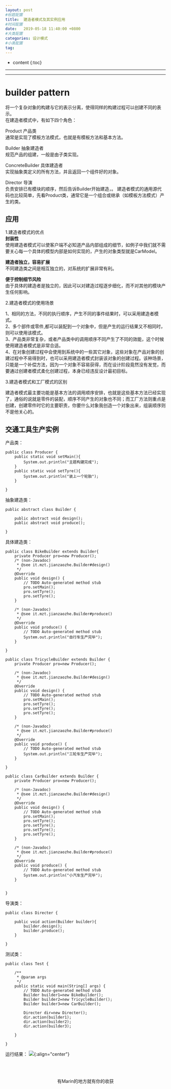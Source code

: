 ```yaml
---
layout: post
#标题配置
title:  建造者模式及其实例应用
#时间配置
date:   2019-05-18 11:40:00 +0800
#大类配置
categories: 设计模式
#小类配置
tag: 
---
```


* content
{:toc}


---
---

# builder pattern
将一个复杂对象的构建与它的表示分离，使得同样的构建过程可以创建不同的表示。<br>
在建造者模式中，有如下四个角色：

Product 产品类<br>
      通常是实现了模板方法模式，也就是有模板方法和基本方法。

Builder 抽象建造者<br>
      规范产品的组建，一般是由子类实现。

ConcreteBuilder 具体建造者<br>
      实现抽象类定义的所有方法，并且返回一个组件好的对象。

Director 导演<br>
      负责安排已有模块的顺序，然后告诉Builder开始建造，。
      建造者模式的通用源代码也比较简单，先看Product类，通常它是一个组合或继承（如模板方法模式）产生的类。

## 应用

1.建造者模式的优点<br>
<b>封装性</b><br>
使用建造者模式可以使客户端不必知道产品内部组成的细节，如例子中我们就不需要关心每一个具体的模型内部是如何实现的，产生的对象类型就是CarModel。<br>

<b>建造者独立，容易扩展</b><br>
不同建造类之间是相互独立的，对系统的扩展非常有利。<br>

<b>便于控制细节风险</b><br>
由于具体的建造者是独立的，因此可以对建造过程逐步细化，而不对其他的模块产生任何影响。<br>

2.建造者模式的使用场景<br>

1、相同的方法，不同的执行顺序，产生不同的事件结果时，可以采用建造者模式。<br>
2、多个部件或零件,都可以装配到一个对象中，但是产生的运行结果又不相同时，则可以使用该模式。<br>
3、产品类非常复杂，或者产品类中的调用顺序不同产生了不同的效能，这个时候使用建造者模式是非常合适。<br>
4、在对象创建过程中会使用到系统中的一些其它对象，这些对象在产品对象的创建过程中不易得到时，也可以采用建造者模式封装该对象的创建过程。该种场景，只能是一个补偿方法，因为一个对象不容易获得，而在设计阶段竟然没有发觉，而要通过创建者模式柔化创建过程，本身已经违反设计最初目标。

3.建造者模式和工厂模式的区别<br>

建造者模式最主要功能是基本方法的调用顺序安排，也就是这些基本方法已经实现了，通俗的说就是零件的装配，顺序不同产生的对象也不同；而工厂方法则重点是创建，创建零件时它的主要职责，你要什么对象我创造一个对象出来，组装顺序则不是他关心的。

## 交通工具生产实例
产品类：
```
public class Producer {
	public static void setMain(){
		System.out.println("主题构建完成");
	}
	public static void setTyre(){
		System.out.println("装上一个轮胎");
	}

}
```
抽象建造类：
```
public abstract class Builder {
	
	public abstract void design();
	public abstract void produce(); 

}
```
具体建造类：
```
public class BikeBuilder extends Builder{
	private Producer pro=new Producer();
	/* (non-Javadoc)
	 * @see it.mzt.jianzaozhe.Builder#design()
	 */
	@Override
	public void design() {
		// TODO Auto-generated method stub
		pro.setMain();
		pro.setTyre();
		pro.setTyre();
	}

	/* (non-Javadoc)
	 * @see it.mzt.jianzaozhe.Builder#produce()
	 */
	@Override
	public void produce() {
		// TODO Auto-generated method stub
		System.out.println("自行车生产完毕");
	}

}
```
```
public class TricycleBuilder extends Builder {
	private Producer pro=new Producer();

	/* (non-Javadoc)
	 * @see it.mzt.jianzaozhe.Builder#design()
	 */
	@Override
	public void design() {
		// TODO Auto-generated method stub
		pro.setMain();
		pro.setTyre();
		pro.setTyre();
		pro.setTyre();
	}

	/* (non-Javadoc)
	 * @see it.mzt.jianzaozhe.Builder#produce()
	 */
	@Override
	public void produce() {
		// TODO Auto-generated method stub
		System.out.println("三轮车生产完毕");
	}

}
```
```
public class CarBuilder extends Builder {
	private Producer pro=new Producer();

	/* (non-Javadoc)
	 * @see it.mzt.jianzaozhe.Builder#design()
	 */
	@Override
	public void design() {
		// TODO Auto-generated method stub
		pro.setMain();
		pro.setTyre();
		pro.setTyre();
		pro.setTyre();
		pro.setTyre();
	}

	/* (non-Javadoc)
	 * @see it.mzt.jianzaozhe.Builder#produce()
	 */
	@Override
	public void produce() {
		// TODO Auto-generated method stub
		System.out.println("小汽车生产完毕");
	}


}
```
导演类：
```
public class Directer {
	
	public void action(Builder builder){
		builder.design();
		builder.produce();
	}

}
```
测试类：
```
public class Test {

	/**
	 * @param args
	 */
	public static void main(String[] args) {
		// TODO Auto-generated method stub
		Builder builder1=new BikeBuilder();
		Builder builder2=new TricycleBuilder();
		Builder builder3=new CarBuilder();
		
		Directer dir=new Directer();
		dir.action(builder1);
		dir.action(builder2);
		dir.action(builder3);

	}

}
```
运行结果：
![](https://itmanmzt.github.io/styles/images/jianzaozhe/001.jpg){:align="center"}<br><br>
<br>

<br>

<center>有Marin的地方就有你的收获</center>